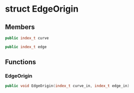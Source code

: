 # struct EdgeOrigin


## Members

```cpp
public index_t curve
```

```cpp
public index_t edge
```



## Functions

### EdgeOrigin

```cpp
public void EdgeOrigin(index_t curve_in, index_t edge_in)
```




